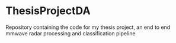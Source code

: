# ThesisProjectDA
Repository containing the code for my thesis project, an end to end mmwave radar processing and classification pipeline
